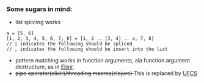 ### Some sugars in mind:
- list splicing works
```
a = [5, 6]
[1, 2, 3, 4, 5, 6, 7, 8] = [1, 2 .. [3, 4] .. a, 7, 8]
// | indicates the following should be spliced
// , indicates the following should be insert into the list
```
- pattern matching works in function arguments, ala function argument destructure, as in [Elixir](https://elixir-lang.org/).
- <del>pipe operator(elixir)/threading macros(clojure) </del> This is replaced by [UFCS](https://en.wikipedia.org/wiki/Uniform_Function_Call_Syntax)
